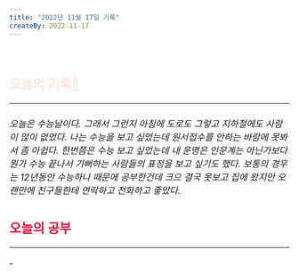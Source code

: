 ```yaml
---
title: "2022년 11월 17일 기록"
createBy: 2022-11-17
---
```



<br>

<h2 style="font-size:23px; color:#ffe4e1">오늘의 기록🚀</h2>

--- 
<h6 style="font-size:16.3px;">
오늘은 수능날이다. 그래서 그런지 아침에 도로도 그렇고 지하철에도 사람이 많이 없었다. 나는 수능을 보고 싶었는데 원서접수를 안하는 바람에 못봐서 좀 아쉽다. 한번쯤은 수능 보고 싶었는데 내 운명은 인문계는 아닌가보다 뭔가 수능 끝나서 기뻐하는 사람들의 표정을 보고 싶기도 했다. 보통의 경우는 12년동안 수능하나 때문에 공부한건데 크으 결국 못보고 집에 왔지만 오랜만에 친구들한테 연락하고 전화하고 좋았다. 
</h6>
<h2 style="font-size:23px; color:#dc143c">오늘의 공부</h2>

--- 
#### - 



<Comment />